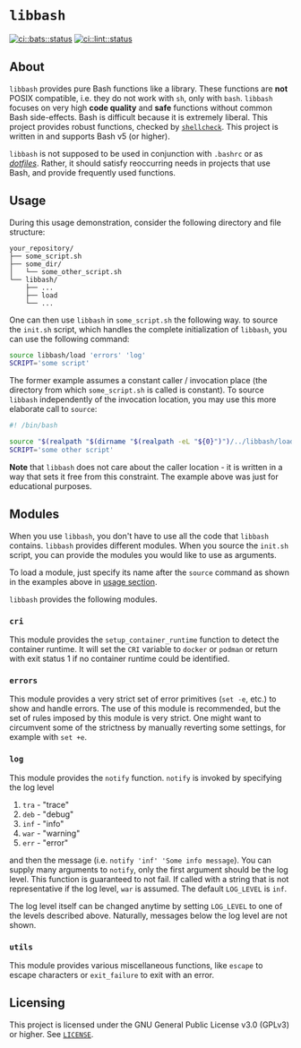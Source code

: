 # `libbash`

[![ci::bats::status]][ci::bats::action] [![ci::lint::status]][ci::lint::action]

[//]: # (editorconfig-checker-disable)

<!-- markdownlint-disable-next-line ine-length  -->
[ci::bats::status]: https://img.shields.io/github/workflow/status/georglauterbach/libbash/Bash%20Unit%20Testing?color=blue&label=BASH%20UNIT%20TESTS&logo=github&logoColor=white&style=for-the-badge
[ci::bats::action]: https://github.com/georglauterbach/libbash/actions/workflows/bats.yml

<!-- markdownlint-disable-next-line ine-length  -->
[ci::lint::status]: https://img.shields.io/github/workflow/status/georglauterbach/libbash/Linting?color=blue&label=LINTING&logo=github&logoColor=white&style=for-the-badge
[ci::lint::action]: https://github.com/georglauterbach/libbash/actions/workflows/linting.yml

[//]: # (editorconfig-checker-enable)

## About

`libbash` provides pure Bash functions like a library. These functions are **not**
POSIX compatible, i.e. they do not work with `sh`, only with `bash`. `libbash` focuses
on very high **code quality** and **safe** functions without common Bash side-effects.
Bash is difficult because it is extremely liberal. This project provides robust
functions, checked by [`shellcheck`](https://github.com/koalaman/shellcheck). This
project is written in and supports Bash v5 (or higher).

`libbash` is not supposed to be used in conjunction with `.bashrc` or as
[_dotfiles_](https://wiki.archlinux.org/title/Dotfiles). Rather, it should satisfy
reoccurring needs in projects that use Bash, and provide frequently used functions.

## Usage

During this usage demonstration, consider the following directory and file structure:

``` TXT
your_repository/
├── some_script.sh
├── some_dir/
│   └── some_other_script.sh
└── libbash/
    ├── ...
    ├── load
    └── ...
```

One can then use `libbash` in `some_script.sh` the following way. to source the `init.sh`
script, which handles the complete initialization of `libbash`, you can use the following
command:

``` BASH
source libbash/load 'errors' 'log'
SCRIPT='some script'
```

The former example assumes a constant caller / invocation place (the directory from which
`some_script.sh` is called is constant). To source `libbash` independently of the invocation
location, you may use this more elaborate call to `source`:

``` BASH
#! /bin/bash

source "$(realpath "$(dirname "$(realpath -eL "${0}")")/../libbash/load" 'errors' 'log'
SCRIPT='some other script'
```

**Note** that `libbash` does not care about the caller location - it is written in a way
that sets it free from this constraint. The example above was just for educational purposes.

## Modules

When you use `libbash`, you don't have to use all the code that `libbash` contains.
`libbash` provides different modules. When you source the `init.sh` script, you can
provide the modules you would like to use as arguments.

To load a module, just specify its name after the `source` command as shown in the
examples above in [usage section](#usage).

`libbash` provides the following modules.

### `cri`

This module provides the `setup_container_runtime` function to detect the container runtime.
It will set the `CRI` variable to `docker` or `podman` or return with exit status 1 if no
container runtime could be identified.

### `errors`

This module provides a very strict set of error primitives (`set -e`, etc.) to show and
handle errors. The use of this module is recommended, but the set of rules imposed by this
module is very strict. One might want to circumvent some of the strictness by manually
reverting some settings, for example with `set +e`.

### `log`

This module provides the `notify` function. `notify` is invoked by specifying the log level

1. `tra` - "trace"
2. `deb` - "debug"
3. `inf` - "info"
4. `war` - "warning"
5. `err` - "error"

and then the message (i.e. `notify 'inf' 'Some info message`). You can supply many
arguments to `notify`, only the first argument should be the log level. This function
is guaranteed to not fail. If called with a string that is not representative if the
log level, `war` is assumed. The default `LOG_LEVEL` is `inf`.

The log level itself can be changed anytime by setting `LOG_LEVEL` to one of the
levels described above. Naturally, messages below the log level are not shown.

### `utils`

This module provides various miscellaneous functions, like `escape` to escape characters
or `exit_failure` to exit with an error.

## Licensing

This project is licensed under the GNU General Public License v3.0 (GPLv3) or higher.
See [`LICENSE`](./LICENSE).
